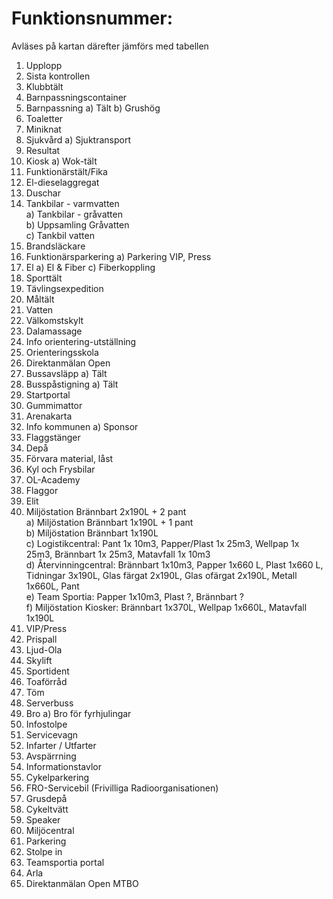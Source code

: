 # Funktionsnummer:

Avläses på kartan därefter jämförs med tabellen

1.	Upplopp
2.	Sista kontrollen
3.	Klubbtält
4.	Barnpassningscontainer
5.	Barnpassning a) Tält b) Grushög
6.	Toaletter
7.	Miniknat
8.	Sjukvård a) Sjuktransport
9.	Resultat
10.	Kiosk a) Wok-tält
11.	Funktionärstält/Fika
12.	El-dieselaggregat
13.	Duschar
14.	Tankbilar - varmvatten <br>
 a) Tankbilar - gråvatten <br>
 b) Uppsamling Gråvatten  <br>
 c) Tankbil vatten
15.	Brandsläckare
16.	Funktionärsparkering a) Parkering VIP, Press
17.	El a) El & Fiber c) Fiberkoppling
18.	Sporttält
19.	Tävlingsexpedition
20.	Måltält
21.	Vatten
22.	Välkomstskylt
23.	Dalamassage
24.	Info orientering-utställning
25.	Orienteringsskola
26.	Direktanmälan Open
27.	Bussavsläpp a) Tält
28.	Busspåstigning a) Tält
29.	Startportal
30.	Gummimattor
31.	Arenakarta
32.	Info kommunen a) Sponsor
33.	Flaggstänger  
34.	Depå
35.	Förvara material, låst
36.	Kyl och Frysbilar
37.	OL-Academy
38.	Flaggor
39.	Elit
40.	Miljöstation Brännbart 2x190L + 2 pant <br>
a)	Miljöstation Brännbart 1x190L + 1 pant <br>
b)	Miljöstation Brännbart 1x190L <br>
c)	Logistikcentral: Pant 1x 10m3, Papper/Plast 1x 25m3, Wellpap 1x 25m3, Brännbart 1x 25m3, Matavfall 1x 10m3 <br>
d)	Återvinningcentral: Brännbart 1x10m3, Papper 1x660 L, Plast 1x660 L, Tidningar 3x190L, Glas färgat 2x190L, Glas ofärgat 2x190L, Metall 1x660L, Pant <br>
e)	Team Sportia: Papper 1x10m3, Plast ?, Brännbart ? <br>
f)	Miljöstation Kiosker: Brännbart 1x370L, Wellpap 1x660L, Matavfall 1x190L <br>
41.	VIP/Press
42.	Prispall
43.	Ljud-Ola
44.	Skylift
45.	Sportident
46.	Toaförråd
47.	Töm
48.	Serverbuss
50.	Bro a) Bro för fyrhjulingar
51.	Infostolpe
52.	Servicevagn
53.	Infarter / Utfarter
54.	Avspärrning
55.	Informationstavlor
56.	Cykelparkering
57.	FRO-Servicebil (Frivilliga Radioorganisationen)
58.	Grusdepå
60.	Cykeltvätt
61.	Speaker
62.	Miljöcentral
63.	Parkering
64.	Stolpe in
65.	Teamsportia portal
66. Arla
67. Direktanmälan Open MTBO